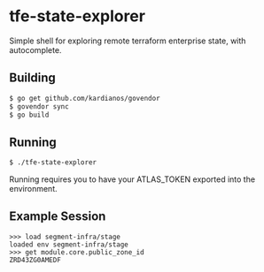# tfe-state-explorer

Simple shell for exploring remote terraform enterprise state, with autocomplete.

## Building

```bash
$ go get github.com/kardianos/govendor
$ govendor sync
$ go build
```

## Running

```bash
$ ./tfe-state-explorer
```

Running requires you to have your ATLAS_TOKEN exported into the environment.

## Example Session
```
>>> load segment-infra/stage
loaded env segment-infra/stage
>>> get module.core.public_zone_id
ZRD43ZG0AMEDF
```
